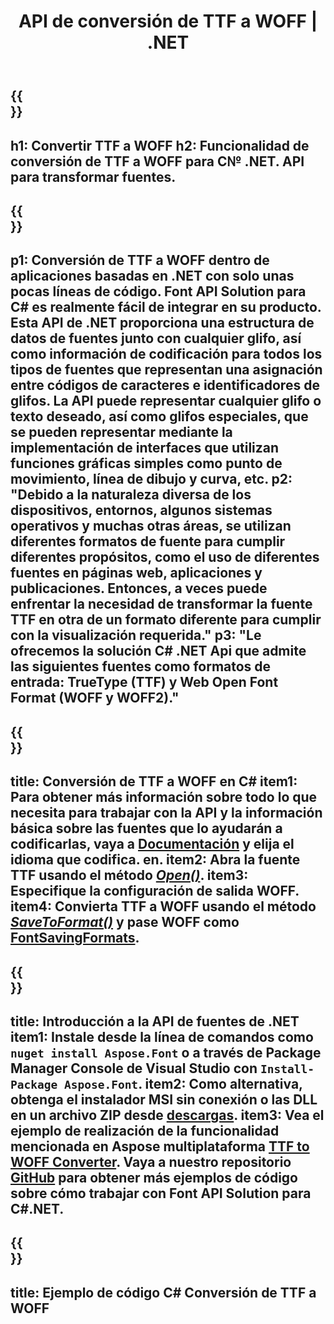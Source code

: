 ﻿---
translation: true
template: /_templates/conversion-child-net.md
title: API de conversión de TTF a WOFF | .NET
description: Convierta TTF a WOFF usando .NET API en Windows. Integre esta funcionalidad nativa de conversión de fuentes TTF a WOFF en su propia solución.
keywords: ttf a woff api, solución ttf2woff, ttf a woff net
url: /net/conversion/ttf-to-woff/
family: font
platformtag: net
feature: conversion
otherformats: WOFF2
---

{{<section banner>}}
---
h1: Convertir TTF a WOFF
h2: Funcionalidad de conversión de TTF a WOFF para C№ .NET. API para transformar fuentes.
---

{{<section overview>}}
---
p1: Conversión de TTF a WOFF dentro de aplicaciones basadas en .NET con solo unas pocas líneas de código. Font API Solution para С# es realmente fácil de integrar en su producto. Esta API de .NET proporciona una estructura de datos de fuentes junto con cualquier glifo, así como información de codificación para todos los tipos de fuentes que representan una asignación entre códigos de caracteres e identificadores de glifos. La API puede representar cualquier glifo o texto deseado, así como glifos especiales, que se pueden representar mediante la implementación de interfaces que utilizan funciones gráficas simples como punto de movimiento, línea de dibujo y curva, etc.
p2: "Debido a la naturaleza diversa de los dispositivos, entornos, algunos sistemas operativos y muchas otras áreas, se utilizan diferentes formatos de fuente para cumplir diferentes propósitos, como el uso de diferentes fuentes en páginas web, aplicaciones y publicaciones. Entonces, a veces puede enfrentar la necesidad de transformar la fuente TTF en otra de un formato diferente para cumplir con la visualización requerida."
p3: "Le ofrecemos la solución С# .NET Api que admite las siguientes fuentes como formatos de entrada: TrueType (TTF) y Web Open Font Format (WOFF y WOFF2)."
---

{{<section feature1>}}
---
title: Conversión de TTF a WOFF en C#
item1: Para obtener más información sobre todo lo que necesita para trabajar con la API y la información básica sobre las fuentes que lo ayudarán a codificarlas, vaya a [Documentación](https://docs.aspose.com/font/) y elija el idioma que codifica. en.
item2: Abra la fuente TTF usando el método [*Open()*](https://reference.aspose.com/font/net/aspose.font/font/methods/open/index).
item3: Especifique la configuración de salida WOFF.
item4: Convierta TTF a WOFF usando el método [*SaveToFormat()*](https://reference.aspose.com/font/net/aspose.font/font/methods/savetoformat) y pase WOFF como [FontSavingFormats](https://reference.aspose.com/font/net/aspose.font/fontsavingformats).
---

{{<section feature2>}}
---
title: Introducción a la API de fuentes de .NET
item1: Instale desde la línea de comandos como ```nuget install Aspose.Font``` o a través de Package Manager Console de Visual Studio con ```Install-Package Aspose.Font```.
item2: Como alternativa, obtenga el instalador MSI sin conexión o las DLL en un archivo ZIP desde [descargas](https://downloads.aspose.com/font/net).
item3: Vea el ejemplo de realización de la funcionalidad mencionada en Aspose  multiplataforma [TTF to WOFF Converter](https://products.aspose.app/font/conversion/ttf-to-woff). Vaya a nuestro repositorio [GitHub](https://github.com/aspose-font/Aspose.Font-Documentation/tree/master/net-examples) para obtener más ejemplos de código sobre cómo trabajar con Font API Solution para C#.NET.
---

{{<section codeexample>}}
---
title: Ejemplo de código C# Conversión de TTF a WOFF
---
